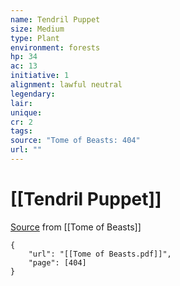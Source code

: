```yaml
---
name: Tendril Puppet
size: Medium
type: Plant
environment: forests
hp: 34
ac: 13
initiative: 1
alignment: lawful neutral
legendary: 
lair: 
unique: 
cr: 2
tags: 
source: "Tome of Beasts: 404"
url: ""
---
```

# [[Tendril Puppet]]

[Source](zotero://open-pdf/library/items/ULEQWHJM?page=404) from [[Tome of Beasts]]

```pdf
{
	"url": "[[Tome of Beasts.pdf]]",
	"page": [404]
}
```

